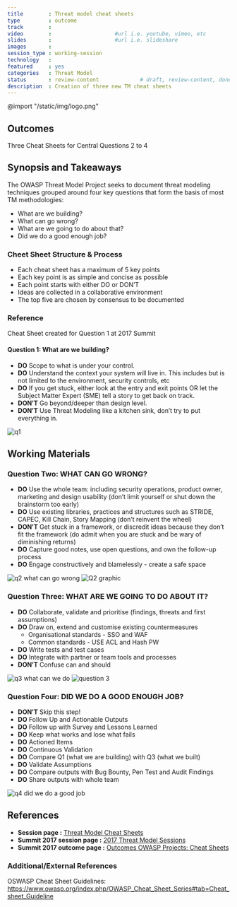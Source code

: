 ```yaml
---
title        : Threat model cheat sheets
type         : outcome
track        :
video        :                    #url i.e. youtube, vimeo, etc
slides       :                    #url i.e. slideshare
images       :
session_type : working-session   
technology   :
featured     : yes
categories   : Threat Model                    
status       : review-content             # draft, review-content, done
description  : Creation of three new TM cheat sheets
---
```


@import "/static/img/logo.png"

## Outcomes
Three Cheat Sheets for Central Questions 2 to 4

## Synopsis and Takeaways 

The OWASP Threat Model Project seeks to document threat modeling techniques grouped around four key questions that form the basis of most TM methodologies:

- What are we building?
- What can go wrong?
- What are we going to do about that?
- Did we do a good enough job?

### Cheet Sheet Structure & Process

- Each cheat sheet has a maximum of 5 key points
- Each key point is as simple and concise as possible
- Each point starts with either DO or DON’T
- Ideas are collected in a collaborative environment
- The top five are chosen by consensus to be documented

### Reference
Cheat Sheet created for Question 1 at 2017 Summit

#### Question 1: What are we building?

- **DO** Scope to what is under your control.
- **DO** Understand the context your system will live in. This includes but is not limited to the environment, security controls, etc
- **DO** If you get stuck, either look at the entry and exit points OR let the Subject Matter Expert (SME) tell a story to get back on track.
- **DON’T** Go beyond/deeper than design level.
- **DON’T** Use Threat Modeling like a kitchen sink, don’t try to put everything in.

![q1](https://user-images.githubusercontent.com/39884432/41194889-2c6d9e80-6c23-11e8-8bac-88235c5423cd.jpg)

## Working Materials

### Question Two: WHAT CAN GO WRONG?

- **DO** Use the whole team: including security operations, product owner, marketing and design usability (don’t limit yourself or shut down the brainstorm too early)
- **DO** Use existing libraries, practices and structures such as STRIDE, CAPEC, Kill Chain, Story Mapping (don’t reinvent the wheel)
- **DON’T** Get stuck in a framework, or discredit ideas because they don’t fit the framework (do admit when you are stuck and be wary of diminishing returns)
- **DO** Capture good notes, use open questions, and own the follow-up process 
- **DO** Engage constructively and blamelessly - create a safe space 

![q2 what can go wrong](https://user-images.githubusercontent.com/39884432/41194977-14b4d3f6-6c25-11e8-8458-2c6747bd266c.jpg)
![Q2 graphic](https://user-images.githubusercontent.com/39884432/41194945-372503ee-6c24-11e8-99f8-89847d3efd46.jpg)

### Question Three: WHAT ARE WE GOING TO DO ABOUT IT?

- **DO** Collaborate, validate and prioritise (findings, threats and first assumptions)
- **DO** Draw on, extend and customise existing countermeasures
  - Organisational standards - SSO and WAF
  - Common standards - USE ACL and Hash PW
- **DO** Write tests and test cases
- **DO** Integrate with partner or team tools and processes
- **DON’T** Confuse can and should

![q3 what can we do](https://user-images.githubusercontent.com/39884432/41195029-2aee353a-6c26-11e8-995a-247bbfe62865.jpg)
![question 3](https://user-images.githubusercontent.com/39884432/41195031-3b61ad3e-6c26-11e8-92ee-268e15de0a7b.jpg)


### Question Four: DID WE DO A GOOD ENOUGH JOB?

- **DON’T** Skip this step!
- **DO** Follow Up and Actionable Outputs
- **DO** Follow up with Survey and Lessons Learned
- **DO** Keep what works and lose what fails
- **DO** Actioned Items
- **DO** Continuous Validation
- **DO** Compare Q1 (what we are building) with Q3 (what we built)
- **DO** Validate Assumptions
- **DO** Compare outputs with Bug Bounty, Pen Test and Audit Findings
- **DO** Share outputs with whole team

![q4 did we do a good job](https://user-images.githubusercontent.com/39884432/41195046-80e7b3b2-6c26-11e8-8964-be83aff3f56d.jpg)


## References 

- **Session page :** [Threat Model Cheat Sheets](https://open-security-summit.org/tracks/threat-model/working-sessions/tm-cheatsheets/)
- **Summit 2017 session page :** [2017 Threat Model Sessions](https://owaspsummit.org/Working-Sessions/Threat-Model/index.html)
- **Summit 2017 outcome page :** [Outcomes OWASP Projects: Cheat Sheets](https://owaspsummit.org/Outcomes/Owasp-Projects/Cheatsheets.html)

### Additional/External References
OSWASP Cheat Sheet Guidelines: https://www.owasp.org/index.php/OWASP_Cheat_Sheet_Series#tab=Cheat_sheet_Guideline

